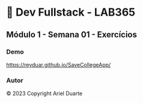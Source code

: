 # 🚀 Dev Fullstack - LAB365

## Módulo 1 - Semana 01 - Exercícios

### Demo

https://reyduar.github.io/SaveCollegeApp/

### Autor

© 2023 Copyright Ariel Duarte
